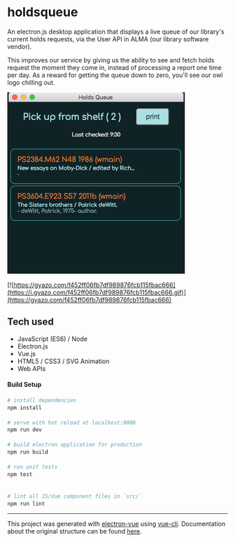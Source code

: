 # holdsqueue

An electron.js desktop application that displays a live queue of our library's current holds requests, via the User API in ALMA (our library software vendor).

This improves our service by giving us the ability to see and fetch holds request the moment they come in, instead of processing a report one time per day. As a reward for getting the queue down to zero, you'll see our owl logo chilling out.

![queue](https://github.com/DanOswalt/holdsqueue/blob/master/queue.png)

[![https://gyazo.com/f452ff06fb7df989876fcb115fbac666](https://i.gyazo.com/f452ff06fb7df989876fcb115fbac666.gif)](https://gyazo.com/f452ff06fb7df989876fcb115fbac666)

## Tech used
* JavaScript (ES6) / Node
* Electron.js
* Vue.js
* HTML5 / CSS3 / SVG Animation
* Web APIs

#### Build Setup

``` bash
# install dependencies
npm install

# serve with hot reload at localhost:9080
npm run dev

# build electron application for production
npm run build

# run unit tests
npm test


# lint all JS/Vue component files in `src/`
npm run lint

```

---

This project was generated with [electron-vue](https://github.com/SimulatedGREG/electron-vue) using [vue-cli](https://github.com/vuejs/vue-cli). Documentation about the original structure can be found [here](https://simulatedgreg.gitbooks.io/electron-vue/content/index.html).

